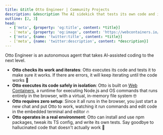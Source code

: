 ```yaml
---
title: &title Otto Engineer | Community Projects
description: &description The AI sidekick that tests its own code and iterates until it works.
outline: [2, 3]
head:
  - ['meta', {property: 'og:title', content: *title}]
  - ['meta', {property: 'og:image', content: 'https://webcontainers.io/img/og/guide-community_inspirations.png'}]
  - ['meta', {name: 'twitter:title', content: *title}]
  - ['meta', {name: 'twitter:description', content: *description}]
---
```

<script setup lang="ts">
import PageHeading from '@theme/components/Helpers/CommunityProjectPageHeading.vue';
import Screenshot from '@theme/components/Helpers/Screenshot.vue';
</script>

<PageHeading title="Otto Engineer" category="ai" />


Otto Engineer is an autonomous agent that takes AI-assisted coding to the next level.

* **Otto checks its work and iterates**: Otto executes its code and tests it to make sure it works. If there are errors, it will keep iterating until the code works 🦾
* **Otto executes its code safely in isolation**: Otto is built on [Web Containers](https://webcontainers.io/guides/introduction), a runtime for executing Node.js and OS commands that runs entirely in the browser, with a virtual, in-memory file system 🤓
* **Otto requires zero setup**: Since it all runs in the browser, you just start a new chat and put Otto to work, watching it run commands and edit code in the embedded terminal and editor 🔥
* **Otto operates in a real environment**: Otto can install and use npm packages, tweak its TS config, and write its own tests. Say goodbye to hallucinated code that doesn't actually work 👋

<Screenshot src="/img/community/otto_engineer.png" alt="AI application" href="https://otto.engineer/" />
